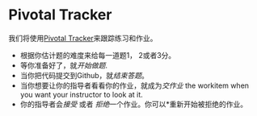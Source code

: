 Pivotal Tracker
===============

我们将使用[Pivotal Tracker](https://www.pivotaltracker.com/)来跟踪练习和作业。

* 根据你估计题的难度来给每一道题1， 2或者3分。
* 等你准备好了，就*开始做题*.
* 当你把代码提交到Github，就*结束答题*。
* 当你想要让你的指导者看看你的作业，就成为*交作业* the workitem when you want your instructor to look at it.
* 你的指导者会*接受* 或者 *拒绝*一个作业。你可以*重新开始被拒绝的作业。